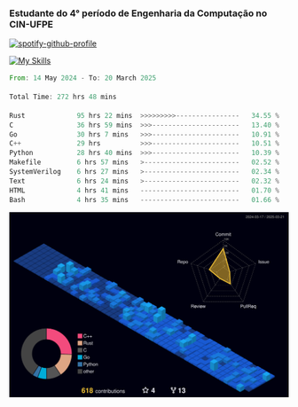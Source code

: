 
### Estudante do 4° período de Engenharia da Computação no CIN-UFPE

[![spotify-github-profile](https://spotify-github-profile.kittinanx.com/api/view?uid=21nggge2ld354asa4l3xoze2q&cover_image=true&theme=novatorem&show_offline=false&background_color=000000&interchange=true&bar_color=53b14f&bar_color_cover=true)](https://github.com/kittinan/spotify-github-profile)


[![My Skills](https://skillicons.dev/icons?i=c,cpp,rust,py,java,neovim&theme=dark)](https://skillicons.dev)

<!--START_SECTION:waka-->

```rust
From: 14 May 2024 - To: 20 March 2025

Total Time: 272 hrs 48 mins

Rust             95 hrs 22 mins  >>>>>>>>>----------------   34.55 %
C                36 hrs 59 mins  >>>----------------------   13.40 %
Go               30 hrs 7 mins   >>>----------------------   10.91 %
C++              29 hrs          >>>----------------------   10.51 %
Python           28 hrs 40 mins  >>>----------------------   10.39 %
Makefile         6 hrs 57 mins   >------------------------   02.52 %
SystemVerilog    6 hrs 27 mins   >------------------------   02.34 %
Text             6 hrs 24 mins   >------------------------   02.32 %
HTML             4 hrs 41 mins   -------------------------   01.70 %
Bash             4 hrs 35 mins   -------------------------   01.66 %
```

<!--END_SECTION:waka-->

![](./profile-3d-contrib/profile-night-view.svg)
